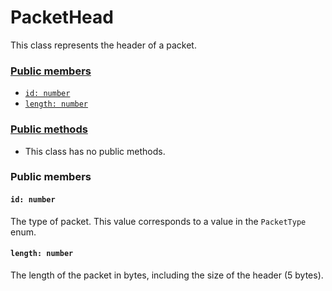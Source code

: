 # PacketHead
This class represents the header of a packet.

### [Public members](#public-members)
 + [`id: number`](#id-number)
 + [`length: number`](#length-number)
### [Public methods](#public-methods)
 + This class has no public methods.

### Public members
#### `id: number`
The type of packet. This value corresponds to a value in the `PacketType` enum.

#### `length: number`
The length of the packet in bytes, including the size of the header (5 bytes).
